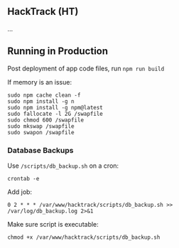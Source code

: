 ## HackTrack (HT)

...

## Running in Production

Post deployment of app code files, run `npm run build` 

If memory is an issue: 

```
sudo npm cache clean -f
sudo npm install -g n
sudo npm install -g npm@latest
sudo fallocate -l 2G /swapfile
sudo chmod 600 /swapfile
sudo mkswap /swapfile
sudo swapon /swapfile
```

### Database Backups 

Use `/scripts/db_backup.sh` on a cron: 

`crontab -e` 

Add job: 


```
0 2 * * * /var/www/hacktrack/scripts/db_backup.sh >> /var/log/db_backup.log 2>&1
```

Make sure script is executable: 

```
chmod +x /var/www/hacktrack/scripts/db_backup.sh
```